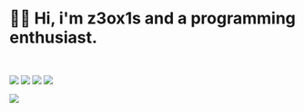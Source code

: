 <h1>👨‍💻 Hi, i'm z3ox1s and a programming enthusiast.</h1>
<br>

<p>
  <img src="https://img.shields.io/badge/-HTML-orange?style=for-the-badge&logo=html5&logoColor=white">
  <img src="https://img.shields.io/badge/-CSS-blue?style=for-the-badge&logo=css3&logoColor=white">
  <img src="https://img.shields.io/badge/-Javascript-yellow?style=for-the-badge&logo=Javascript&logoColor=white">
  <img src="https://img.shields.io/badge/-Python-3b5998?style=for-the-badge&logo=Python&logoColor=white">
</p>

<a href="https://github.com/anuraghazra/github-readme-stats">
  <img src="https://github-readme-stats.vercel.app/api/?username=z3ox1s&theme=dark"/>
</a>
